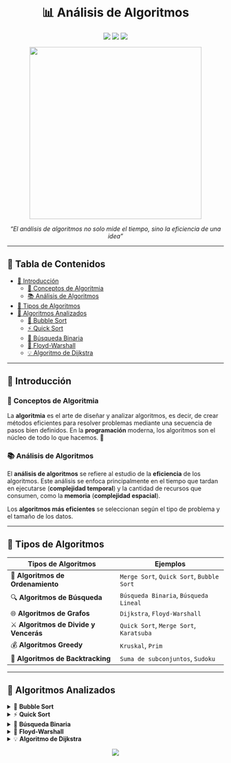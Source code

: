 
<h1 align="center">📊 Análisis de Algoritmos </h1>

<p align="center">
<span style="pointer-events: none;">
  <img src="https://img.shields.io/badge/Lenguaje-Java-blue?style=for-the-badge&logo=java" />
  <img src="https://img.shields.io/badge/Tipo-Análisis%20Teórico%20%26%20Práctico-purple?style=for-the-badge" />
  <img src="https://img.shields.io/badge/Estado-Activo-green?style=for-the-badge" />
</span>

<p align="center">
    <img src="http://virtual.itpachuca.edu.mx/moodle/pluginfile.php/63387/course/overviewfiles/programacion.gif" width="400" />
</p>

<p align="center">
  <em>“El análisis de algoritmos no solo mide el tiempo, sino la eficiencia de una idea”</em>
</p>

---

## 🧭 **Tabla de Contenidos**

- [📌 Introducción](#-introducción)
  - [🔑 Conceptos de Algoritmia](#-conceptos-de-algoritmia)
  - [📚 Análisis de Algoritmos](#-análisis-de-algoritmos)
- [🌟 Tipos de Algoritmos](#-tipos-de-algoritmos)
- [📐 Algoritmos Analizados](#-algoritmos-analizados)
  - [🔁 Bubble Sort](#bubble-sort)
  - [⚡ Quick Sort](#quick-sort)
  - [🔎 Búsqueda Binaria](#búsqueda-binaria)
  - [🌉 Floyd-Warshall](#floyd-warshall)
  - [💡 Algoritmo de Dijkstra](#algoritmo-de-dijkstra)


---

## 📌 **Introducción**

### 🔑 **Conceptos de Algoritmia**

La **algoritmia** es el arte de diseñar y analizar algoritmos, es decir, de crear métodos eficientes para resolver problemas mediante una secuencia de pasos bien definidos. En la **programación** moderna, los algoritmos son el núcleo de todo lo que hacemos. 🧠

### 📚 **Análisis de Algoritmos**

El **análisis de algoritmos** se refiere al estudio de la **eficiencia** de los algoritmos. Este análisis se enfoca principalmente en el tiempo que tardan en ejecutarse (**complejidad temporal**) y la cantidad de recursos que consumen, como la **memoria** (**complejidad espacial**). 

Los **algoritmos más eficientes** se seleccionan según el tipo de problema y el tamaño de los datos.

---

## 🌟 **Tipos de Algoritmos**

| **Tipos de Algoritmos**                           | **Ejemplos**                                |
|--------------------------------------------------|--------------------------------------------|
| 🔁 **Algoritmos de Ordenamiento**                | `Merge Sort`, `Quick Sort`, `Bubble Sort`  |
| 🔍 **Algoritmos de Búsqueda**                    | `Búsqueda Binaria`, `Búsqueda Lineal`      |
| 🌐 **Algoritmos de Grafos**                      | `Dijkstra`, `Floyd-Warshall`               |
| ⚔️ **Algoritmos de Divide y Vencerás**           | `Quick Sort`, `Merge Sort`, `Karatsuba`    |
| 💰 **Algoritmos Greedy**                         | `Kruskal`, `Prim`                          |
| 🧩 **Algoritmos de Backtracking**                | `Suma de subconjuntos`, `Sudoku`           |

---

## 📐 **Algoritmos Analizados**

<details>
<summary>🔁 <strong>Bubble Sort</strong></summary>

<p align="center">
  <img src="https://upload.wikimedia.org/wikipedia/commons/thumb/2/29/Bubble_sort_animated.gif/250px-Bubble_sort_animated.gif" width="200"/>
</p>

📌 <strong>Tipo:</strong> Ordenamiento  
🧠 <strong>Complejidad Temporal:</strong>  
- Mejor caso: <code>O(n)</code> 🟢 (cuando la lista ya está ordenada)  
- Peor caso: <code>O(n²)</code> 🔴 (cuando está invertida)

📋 <strong>Descripción:</strong>  
Este algoritmo compara cada par de elementos adyacentes y los intercambia si están en el orden incorrecto. Repite este proceso hasta que no se realicen más intercambios.

🧪 <strong>Ideal para:</strong>  
Usado principalmente con fines educativos. No es eficiente para grandes conjuntos de datos.

### 📥 Ejemplo de Entrada y Salida:

- **Entrada:** `[5, 2, 9, 1, 5, 6]`  
- **Salida esperada:** `[1, 2, 5, 5, 6, 9]`

### 💻 Código en Java:

```java
for (int i = 0; i < n - 1; i++) {
    for (int j = 0; j < n - i - 1; j++) {
        if (arr[j] > arr[j + 1]) {
            int temp = arr[j];
            arr[j] = arr[j + 1];
            arr[j + 1] = temp;
        }
    }
}

```
</details>

<details>
<summary>⚡ <strong>Quick Sort</strong></summary>

<p align="center">
  <img src="https://upload.wikimedia.org/wikipedia/commons/6/6a/Sorting_quicksort_anim.gif" width="250"/>
</p>

📌 <strong>Tipo:</strong> Ordenamiento  
🧠 <strong>Complejidad Temporal:</strong>  
- Promedio: <code>O(n log n)</code> 🟢  
- Peor caso: <code>O(n²)</code> 🔴

📋 <strong>Descripción:</strong>  
Quick Sort selecciona un **pivote** y divide el arreglo en dos partes: una con elementos menores y otra con elementos mayores. Luego ordena las sublistas recursivamente. Es un claro ejemplo del paradigma **Divide y Vencerás**.

🧪 <strong>Ideal para:</strong>  
Grandes conjuntos de datos debido a su buena eficiencia en promedio. Muy usado en implementaciones prácticas.

### 📥 Ejemplo de Entrada y Salida:

- **Entrada:** `[10, 7, 8, 9, 1, 5]`  
- **Salida esperada:** `[1, 5, 7, 8, 9, 10]`

### 💻 Código en Java:

```java
void quickSort(int[] arr, int low, int high) {
    if (low < high) {
        int pi = partition(arr, low, high);
        quickSort(arr, low, pi - 1);
        quickSort(arr, pi + 1, high);
    }
}

```
</details>
<details> <summary>🔎 <strong>Búsqueda Binaria</strong></summary> <p align="center"> <img src="https://upload.wikimedia.org/wikipedia/commons/thumb/d/df/Binary_search_algorithm_diagram.png/500px-Binary_search_algorithm_diagram.png" width="250"/> </p>
📌 <strong>Tipo:</strong> Búsqueda
🧠 <strong>Complejidad Temporal:</strong>

Mejor caso: <code>O(1)</code> 🟢

Peor caso: <code>O(log n)</code> 🟡

📋 <strong>Descripción:</strong>
Busca un elemento dividiendo el arreglo ordenado en mitades sucesivas.

🧪 <strong>Ideal para:</strong>
Arreglos ordenados.

📥 Ejemplo:
Entrada: [1, 3, 5, 7, 9], buscar 5

Salida: Índice 2

💻 Código en Java:
```java
int binarySearch(int[] arr, int x) {
    int low = 0, high = arr.length - 1;
    while (low <= high) {
        int mid = low + (high - low) / 2;
        if (arr[mid] == x) return mid;
        if (arr[mid] < x) low = mid + 1;
        else high = mid - 1;
    }
    return -1;
}
```
</details>
<details> <summary>🌉 <strong>Floyd-Warshall</strong></summary> <p align="center"> <img src="https://upload.wikimedia.org/wikipedia/commons/f/f8/Floyd-Warshall-example.svg" width="300"/> </p>
📌 <strong>Tipo:</strong> Grafos
🧠 <strong>Complejidad Temporal:</strong>

Siempre: <code>O(n³)</code> 🔴

📋 <strong>Descripción:</strong>
Calcula las rutas más cortas entre todos los pares de nodos de un grafo ponderado.

🧪 <strong>Ideal para:</strong>
Problemas de redes, conexiones y caminos mínimos.

💻 Código en Java:
```java
for (int k = 0; k < n; k++) {
    for (int i = 0; i < n; i++) {
        for (int j = 0; j < n; j++) {
            dist[i][j] = Math.min(dist[i][j], dist[i][k] + dist[k][j]);
        }
    }
}
```
</details>
<details> <summary>💡 <strong>Algoritmo de Dijkstra</strong></summary> <p align="center"> <img src="https://upload.wikimedia.org/wikipedia/commons/5/57/Dijkstra_Animation.gif" width="270"/> </p>
📌 <strong>Tipo:</strong> Grafos
🧠 <strong>Complejidad Temporal:</strong>

Con heap: <code>O((V + E) log V)</code> 🟢

📋 <strong>Descripción:</strong>
Encuentra el camino más corto desde un nodo origen a todos los demás en un grafo con pesos positivos.

🧪 <strong>Ideal para:</strong>
GPS, redes, videojuegos.

💻 Código en Java (esbozo):
```java
PriorityQueue<Node> pq = new PriorityQueue<>();
dist[src] = 0;
pq.add(new Node(src, 0));

while (!pq.isEmpty()) {
    Node current = pq.poll();
    for (Edge e : adj[current.id]) {
        if (dist[e.to] > dist[current.id] + e.weight) {
            dist[e.to] = dist[current.id] + e.weight;
            pq.add(new Node(e.to, dist[e.to]));
        }
    }
}

```
</details>
<p align="center">
  <img src="https://readme-typing-svg.demolab.com?font=Fira+Code&pause=1000&color=2F80ED&width=435&lines=Gracias+por+explorar+el+repositorio!;¡Sigue+explorando+los+algoritmos!;" />
</p>

